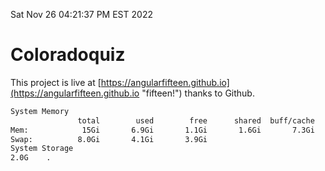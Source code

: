 Sat Nov 26 04:21:37 PM EST 2022

# Coloradoquiz


This project is live at [https://angularfifteen.github.io](https://angularfifteen.github.io "fifteen!") thanks to Github.

```bash
System Memory
               total        used        free      shared  buff/cache   available
Mem:            15Gi       6.9Gi       1.1Gi       1.6Gi       7.3Gi       6.3Gi
Swap:          8.0Gi       4.1Gi       3.9Gi
System Storage
2.0G	.
```
```bash
